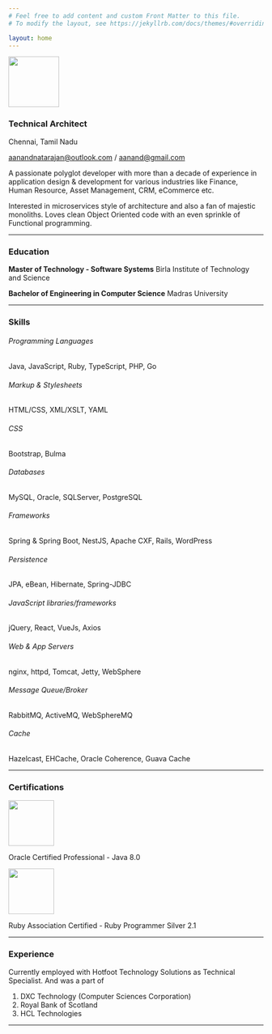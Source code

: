 ```yaml
---
# Feel free to add content and custom Front Matter to this file.
# To modify the layout, see https://jekyllrb.com/docs/themes/#overriding-theme-defaults

layout: home
---
```


<img src="https://s.gravatar.com/avatar/36d72571cae1dfb1780e5d329b9fc24c?s=300" width="100"/>

### Technical Architect
Chennai, Tamil Nadu

aanandnatarajan@outlook.com / aanand@gmail.com

A passionate polyglot developer with more than a decade of experience in application design & development for various industries like Finance, Human Resource, Asset Management, CRM, eCommerce etc.

Interested in microservices style of architecture and also a fan of majestic monoliths. Loves clean Object Oriented code with an even sprinkle of Functional programming.

---


### Education
**Master of Technology - Software Systems**
Birla Institute of Technology and Science

**Bachelor of Engineering in Computer Science**
Madras University 

---

### Skills
###### Programming Languages
Java, JavaScript, Ruby, TypeScript, PHP, Go
###### Markup & Stylesheets
HTML/CSS, XML/XSLT, YAML
###### CSS
Bootstrap, Bulma
###### Databases
MySQL, Oracle, SQLServer, PostgreSQL
###### Frameworks
Spring & Spring Boot, NestJS, Apache CXF, Rails, WordPress
###### Persistence
JPA, eBean, Hibernate, Spring-JDBC
###### JavaScript libraries/frameworks
jQuery, React, VueJs, Axios
###### Web & App Servers
nginx, httpd, Tomcat, Jetty, WebSphere
###### Message Queue/Broker
RabbitMQ, ActiveMQ, WebSphereMQ
###### Cache
Hazelcast, EHCache, Oracle Coherence, Guava Cache

---

### Certifications
<img src="https://images.credly.com/size/180x180/images/3e1a7290-fade-4be4-9bcd-1a7743294a81/Oracle_Professional_Badge__1_.png" width="90" height="90"/>

Oracle Certified Professional - Java 8.0

<img src="https://www.ruby.or.jp/assets/images/ja/certification/examination/logo_silver_v21.png" width="90" height="90"/>

Ruby Association Certified - Ruby Programmer Silver 2.1

---

### Experience
Currently employed with Hotfoot Technology Solutions as Technical Specialist. And was a part of
1. DXC Technology (Computer Sciences Corporation)
2. Royal Bank of Scotland
3. HCL Technologies


---


